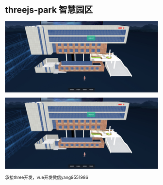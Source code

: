 # threejs-park 智慧园区


![输入图片说明](public/image.png)

![输入图片说明](public/image.png)

承接three开发，vue开发微信yang9551986